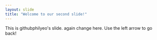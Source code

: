 ```yaml
---
layout: slide
title: "Welcome to our second slide!"
---
```

This is githubphilyeo's slide. again change here.
Use the left arrow to go back!